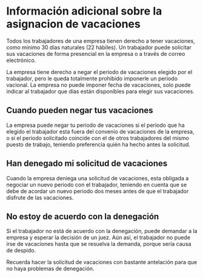 # Información adicional sobre la asignacion de vacaciones

Todos los trabajadores de una empresa tienen derecho a tener vacaciones, como mínimo 30 días naturales (22 hábiles). Un trabajador puede solicitar sus vacaciones de forma presencial en la empresa o a través de correo electrónico. 

La empresa tiene derecho a negar el periodo de vacaciones elegido por el trabajador, pero le queda totalmente prohibido imponerle un periodo vacional. La empresa no puede imponer fecha de vacaciones, solo puede indicar al trabajador que días están disponibles para elegir sus vacaciones.

## Cuando pueden negar tus vacaciones
La empresa puede negar tu periodo de vacaciones si el periodo que ha elegido el trabajador esta fuera del convenio de vacaciones de la empresa, o si el periodo solicitado coincide con el de otros trabajadores del mismo puesto de trabajo, teniendo preferencia quién ha hecho antes la solicitud.

## Han denegado mi solicitud de vacaciones
Cuando la empresa deniega una solicitud de vacaciones, esta obligada a negociar un nuevo periodo con el trabajador, teniendo en cuenta que se debe de acordar un nuevo periodo dos meses antes de que el trabajador disfrute de las vacaciones.

## No estoy de acuerdo con la denegación
Si el trabajador no está de acuerdo con la denegación, puede demandar a la empresa y esperar la decisión de un juez. Aún así, el trabajador no puede irse de vacaciones hasta que se resuelva la demanda, porque sería causa de despido.

Recuerda hacer la solicitud de vacaciones con bastante antelación para que no haya problemas de denegación.
